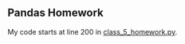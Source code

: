 ## Pandas Homework

My code starts at line 200 in [class_5_homework.py](/laura/class_5_homework.py).
